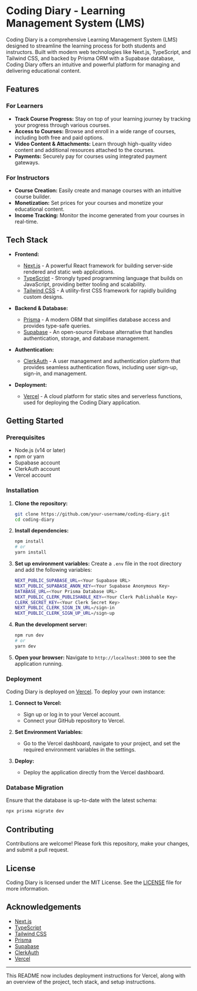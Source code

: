 # Coding Diary - Learning Management System (LMS)

Coding Diary is a comprehensive Learning Management System (LMS) designed to streamline the learning process for both students and instructors. Built with modern web technologies like Next.js, TypeScript, and Tailwind CSS, and backed by Prisma ORM with a Supabase database, Coding Diary offers an intuitive and powerful platform for managing and delivering educational content.

## Features

### For Learners
- **Track Course Progress:** Stay on top of your learning journey by tracking your progress through various courses.
- **Access to Courses:** Browse and enroll in a wide range of courses, including both free and paid options.
- **Video Content & Attachments:** Learn through high-quality video content and additional resources attached to the courses.
- **Payments:** Securely pay for courses using integrated payment gateways.

### For Instructors
- **Course Creation:** Easily create and manage courses with an intuitive course builder.
- **Monetization:** Set prices for your courses and monetize your educational content.
- **Income Tracking:** Monitor the income generated from your courses in real-time.

## Tech Stack

- **Frontend:** 
  - [Next.js](https://nextjs.org/) - A powerful React framework for building server-side rendered and static web applications.
  - [TypeScript](https://www.typescriptlang.org/) - Strongly typed programming language that builds on JavaScript, providing better tooling and scalability.
  - [Tailwind CSS](https://tailwindcss.com/) - A utility-first CSS framework for rapidly building custom designs.

- **Backend & Database:** 
  - [Prisma](https://www.prisma.io/) - A modern ORM that simplifies database access and provides type-safe queries.
  - [Supabase](https://supabase.com/) - An open-source Firebase alternative that handles authentication, storage, and database management.

- **Authentication:**
  - [ClerkAuth](https://clerk.dev/) - A user management and authentication platform that provides seamless authentication flows, including user sign-up, sign-in, and management.

- **Deployment:**
  - [Vercel](https://vercel.com/) - A cloud platform for static sites and serverless functions, used for deploying the Coding Diary application.

## Getting Started

### Prerequisites
- Node.js (v14 or later)
- npm or yarn
- Supabase account
- ClerkAuth account
- Vercel account

### Installation

1. **Clone the repository:**
   ```bash
   git clone https://github.com/your-username/coding-diary.git
   cd coding-diary
   ```

2. **Install dependencies:**
   ```bash
   npm install
   # or
   yarn install
   ```

3. **Set up environment variables:**
   Create a `.env` file in the root directory and add the following variables:
   ```bash
   NEXT_PUBLIC_SUPABASE_URL=<Your Supabase URL>
   NEXT_PUBLIC_SUPABASE_ANON_KEY=<Your Supabase Anonymous Key>
   DATABASE_URL=<Your Prisma Database URL>
   NEXT_PUBLIC_CLERK_PUBLISHABLE_KEY=<Your Clerk Publishable Key>
   CLERK_SECRET_KEY=<Your Clerk Secret Key>
   NEXT_PUBLIC_CLERK_SIGN_IN_URL=/sign-in
   NEXT_PUBLIC_CLERK_SIGN_UP_URL=/sign-up
   ```

4. **Run the development server:**
   ```bash
   npm run dev
   # or
   yarn dev
   ```

5. **Open your browser:**
   Navigate to `http://localhost:3000` to see the application running.

### Deployment

Coding Diary is deployed on [Vercel](https://vercel.com/). To deploy your own instance:

1. **Connect to Vercel:**
   - Sign up or log in to your Vercel account.
   - Connect your GitHub repository to Vercel.

2. **Set Environment Variables:**
   - Go to the Vercel dashboard, navigate to your project, and set the required environment variables in the settings.

3. **Deploy:**
   - Deploy the application directly from the Vercel dashboard.

### Database Migration

Ensure that the database is up-to-date with the latest schema:

```bash
npx prisma migrate dev
```

## Contributing

Contributions are welcome! Please fork this repository, make your changes, and submit a pull request.

## License

Coding Diary is licensed under the MIT License. See the [LICENSE](LICENSE) file for more information.

## Acknowledgements

- [Next.js](https://nextjs.org/)
- [TypeScript](https://www.typescriptlang.org/)
- [Tailwind CSS](https://tailwindcss.com/)
- [Prisma](https://www.prisma.io/)
- [Supabase](https://supabase.com/)
- [ClerkAuth](https://clerk.dev/)
- [Vercel](https://vercel.com/)

---

This README now includes deployment instructions for Vercel, along with an overview of the project, tech stack, and setup instructions.
